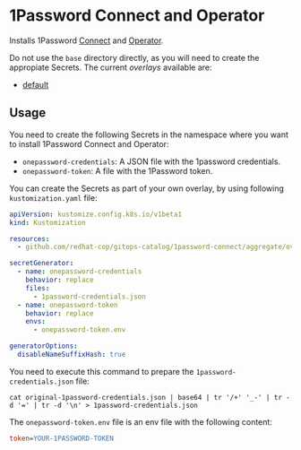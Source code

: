 # 1Password Connect and Operator

Installs 1Password [Connect](https://developer.1password.com/docs/connect/) and [Operator](https://developer.1password.com/docs/k8s/k8s-operator/).

Do not use the `base` directory directly, as you will need to create the appropiate Secrets. The current *overlays* available are:

* [default](aggregate/overlays/default)

## Usage

You need to create the following Secrets in the namespace where you want to install 1Password Connect and Operator:

- `onepassword-credentials`: A JSON file with the 1password credentials.
- `onepassword-token`: A file with the 1Password token.

You can create the Secrets as part of your own overlay, by using following `kustomization.yaml` file:

```yaml
apiVersion: kustomize.config.k8s.io/v1beta1
kind: Kustomization

resources:
  - github.com/redhat-cop/gitops-catalog/1password-connect/aggregate/overlays/default?ref=main

secretGenerator:
  - name: onepassword-credentials
    behavior: replace
    files:
      - 1password-credentials.json
  - name: onepassword-token
    behavior: replace
    envs:
      - onepassword-token.env

generatorOptions:
  disableNameSuffixHash: true
```

You need to execute this command to prepare the `1password-credentials.json` file:

```shell
cat original-1password-credentials.json | base64 | tr '/+' '_-' | tr -d '=' | tr -d '\n' > 1password-credentials.json
```

The `onepassword-token.env` file is an env file with the following content:

```ini
token=YOUR-1PASSWORD-TOKEN
```

